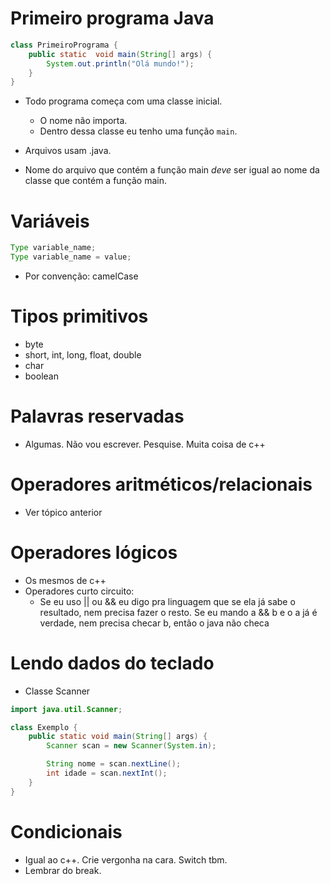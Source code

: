 # Primeiro programa Java

````java
class PrimeiroPrograma {
    public static  void main(String[] args) {
        System.out.println("Olá mundo!");
    }
}
````

- Todo programa começa com uma classe inicial.
    - O nome não importa.
    - Dentro dessa classe eu tenho uma função `main`.

- Arquivos usam .java.
- Nome do arquivo que contém a função main *deve* ser igual ao nome da classe que contém a função main.

# Variáveis

````java
Type variable_name;
Type variable_name = value;
````

- Por convenção: camelCase

# Tipos primitivos

- byte
- short, int, long, float, double
- char
- boolean

# Palavras reservadas

- Algumas. Não vou escrever. Pesquise. Muita coisa de c++

# Operadores aritméticos/relacionais

- Ver tópico anterior

# Operadores lógicos

- Os mesmos de c++
- Operadores curto circuito:
    - Se eu uso || ou && eu digo pra linguagem que se ela já sabe o resultado, nem precisa fazer o resto. Se eu mando a && b e o a já é verdade, nem precisa checar b, então o java não checa

# Lendo dados do teclado

- Classe Scanner

````java
import java.util.Scanner;

class Exemplo {
    public static void main(String[] args) {
        Scanner scan = new Scanner(System.in);

        String nome = scan.nextLine();
        int idade = scan.nextInt();
    }
}
````

# Condicionais

- Igual ao c++. Crie vergonha na cara. Switch tbm.
- Lembrar do break.
